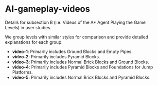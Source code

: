 # AI-gameplay-videos

Details for subsection B (i.e. Videos of the A* Agent Playing the Game Levels) in user studies.

We group levels with similar styles for comparison and provide detailed explanations for each group.  

- **video-1**: Primarily includes Ground Blocks and Empty Pipes.  
- **video-2**: Primarily includes Pyramid Blocks.  
- **video-3**: Primarily includes Normal Brick Blocks and Ground Blocks.  
- **video-4**: Primarily includes Pyramid Blocks and Foundations for Jump Platforms.  
- **video-5**: Primarily includes Normal Brick Blocks and Pyramid Blocks.
